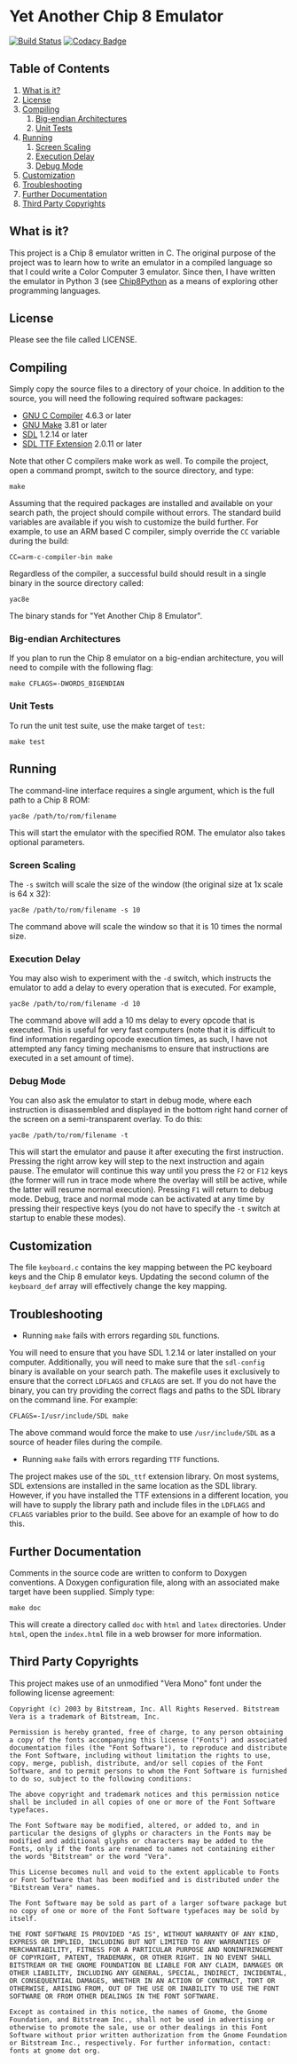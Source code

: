 # Yet Another Chip 8 Emulator

[![Build Status](https://travis-ci.org/craigthomas/Chip8C.svg?branch=master&style=flat)](https://travis-ci.org/craigthomas/Chip8C) 
[![Codacy Badge](https://api.codacy.com/project/badge/Grade/befe98f4b3a044a9a0df49aa0fcaf35a)](https://www.codacy.com/app/craig-thomas/Chip8C?utm_source=github.com&amp;utm_medium=referral&amp;utm_content=craigthomas/Chip8C&amp;utm_campaign=Badge_Grade)

## Table of Contents

1. [What is it?](#what-is-it)
2. [License](#license)
3. [Compiling](#compiling)
    1. [Big-endian Architectures](#big-endian-architectures)
    2. [Unit Tests](#unit-tests)
4. [Running](#running)
    1. [Screen Scaling](#screen-scaling)
    2. [Execution Delay](#execution-delay)
    3. [Debug Mode](#debug-mode)
5. [Customization](#customization)
6. [Troubleshooting](#troubleshooting)
7. [Further Documentation](#further-documentation)
8. [Third Party Copyrights](#third-party-copyrights)

## What is it?

This project is a Chip 8 emulator written in C. The original purpose
of the project was to learn how to write an emulator in a compiled language
so that I could write a Color Computer 3 emulator. Since then, I have written
the emulator in Python 3 (see [Chip8Python](https://github.com/craigthomas/Chip8Python)
as a means of exploring other programming languages. 


## License

Please see the file called LICENSE.


## Compiling

Simply copy the source files to a directory of your choice. In addition to
the source, you will need the following required software packages:

* [GNU C Compiler](http://gcc.gnu.org/) 4.6.3 or later
* [GNU Make](http://www.gnu.org/software/make/) 3.81 or later
* [SDL](http://www.libsdl.org/) 1.2.14 or later
* [SDL TTF Extension](http://www.libsdl.org/projects/SDL_ttf/) 2.0.11 or later

Note that other C compilers make work as well. To compile the project, open a
command prompt, switch to the source directory, and type:

    make

Assuming that the required packages are installed and available on your search
path, the project should compile without errors. The standard build variables
are available if you wish to customize the build further. For example, to use
an ARM based C compiler, simply override the `CC` variable during the build:

    CC=arm-c-compiler-bin make

Regardless of the compiler, a successful build should result in a single binary
in the source directory called:

    yac8e

The binary stands for "Yet Another Chip 8 Emulator".

### Big-endian Architectures

If you plan to run the Chip 8 emulator on a big-endian architecture, you will 
need to compile with the following flag:

    make CFLAGS=-DWORDS_BIGENDIAN

### Unit Tests

To run the unit test suite, use the make target of `test`:

    make test


## Running

The command-line interface requires a single argument, which is the full
path to a Chip 8 ROM:

    yac8e /path/to/rom/filename

This will start the emulator with the specified ROM. The emulator also
takes optional parameters. 

### Screen Scaling

The `-s` switch will scale the size of the window (the original size at 
1x scale is 64 x 32):

    yac8e /path/to/rom/filename -s 10

The command above will scale the window so that it is 10 times the normal
size. 

### Execution Delay

You may also wish to experiment with the `-d` switch, which instructs
the emulator to add a delay to every operation that is executed. For example,

    yac8e /path/to/rom/filename -d 10

The command above will add a 10 ms delay to every opcode that is executed.
This is useful for very fast computers (note that it is difficult to find
information regarding opcode execution times, as such, I have not attempted
any fancy timing mechanisms to ensure that instructions are executed in a
set amount of time).

### Debug Mode 

You can also ask the emulator to start in debug mode, where each
instruction is disassembled and displayed in the bottom right hand corner
of the screen on a semi-transparent overlay. To do this:

    yac8e /path/to/rom/filename -t

This will start the emulator and pause it after executing the first 
instruction. Pressing the right arrow key will step to the next instruction
and again pause. The emulator will continue this way until you press the
`F2` or `F12` keys (the former will run in trace mode where the overlay will
still be active, while the latter will resume normal execution). Pressing
`F1` will return to debug mode. Debug, trace and normal mode can be 
activated at any time by pressing their respective keys (you do not have
to specify the `-t` switch at startup to enable these modes).


## Customization

The file `keyboard.c` contains the key mapping between the PC keyboard keys
and the Chip 8 emulator keys. Updating the second column of the `keyboard_def`
array will effectively change the key mapping. 


## Troubleshooting

* Running `make` fails with errors regarding `SDL` functions.

You will need to ensure that you have SDL 1.2.14 or later installed on your 
computer. Additionally, you will need to make sure that the `sdl-config`
binary is available on your search path. The makefile uses it exclusively to
ensure that the correct `LDFLAGS` and `CFLAGS` are set. If you do not have the
binary, you can try providing the correct flags and paths to the SDL library
on the command line. For example:

    CFLAGS=-I/usr/include/SDL make

The above command would force the make to use `/usr/include/SDL` as a source
of header files during the compile.


* Running `make` fails with errors regarding `TTF` functions.

The project makes use of the `SDL_ttf` extension library. On most systems,
SDL extensions are installed in the same location as the SDL library. However,
if you have installed the TTF extensions in a different location, you will have
to supply the library path and include files in the `LDFLAGS` and `CFLAGS`
variables prior to the build. See above for an example of how to do this.


## Further Documentation

Comments in the source code are written to conform to Doxygen conventions. 
A Doxygen configuration file, along with an associated make target have been
supplied. Simply type:

    make doc

This will create a directory called `doc` with `html` and `latex` directories.
Under `html`, open the `index.html` file in a web browser for more information.


## Third Party Copyrights

This project makes use of an unmodified "Vera Mono" font under the 
following license agreement:

    Copyright (c) 2003 by Bitstream, Inc. All Rights Reserved. Bitstream
    Vera is a trademark of Bitstream, Inc.

    Permission is hereby granted, free of charge, to any person obtaining
    a copy of the fonts accompanying this license ("Fonts") and associated
    documentation files (the "Font Software"), to reproduce and distribute
    the Font Software, including without limitation the rights to use,
    copy, merge, publish, distribute, and/or sell copies of the Font
    Software, and to permit persons to whom the Font Software is furnished
    to do so, subject to the following conditions:
    
    The above copyright and trademark notices and this permission notice
    shall be included in all copies of one or more of the Font Software
    typefaces.
    
    The Font Software may be modified, altered, or added to, and in
    particular the designs of glyphs or characters in the Fonts may be
    modified and additional glyphs or characters may be added to the
    Fonts, only if the fonts are renamed to names not containing either
    the words "Bitstream" or the word "Vera".
    
    This License becomes null and void to the extent applicable to Fonts
    or Font Software that has been modified and is distributed under the
    "Bitstream Vera" names.
    
    The Font Software may be sold as part of a larger software package but
    no copy of one or more of the Font Software typefaces may be sold by
    itself.
    
    THE FONT SOFTWARE IS PROVIDED "AS IS", WITHOUT WARRANTY OF ANY KIND,
    EXPRESS OR IMPLIED, INCLUDING BUT NOT LIMITED TO ANY WARRANTIES OF
    MERCHANTABILITY, FITNESS FOR A PARTICULAR PURPOSE AND NONINFRINGEMENT
    OF COPYRIGHT, PATENT, TRADEMARK, OR OTHER RIGHT. IN NO EVENT SHALL
    BITSTREAM OR THE GNOME FOUNDATION BE LIABLE FOR ANY CLAIM, DAMAGES OR
    OTHER LIABILITY, INCLUDING ANY GENERAL, SPECIAL, INDIRECT, INCIDENTAL,
    OR CONSEQUENTIAL DAMAGES, WHETHER IN AN ACTION OF CONTRACT, TORT OR
    OTHERWISE, ARISING FROM, OUT OF THE USE OR INABILITY TO USE THE FONT
    SOFTWARE OR FROM OTHER DEALINGS IN THE FONT SOFTWARE.
    
    Except as contained in this notice, the names of Gnome, the Gnome
    Foundation, and Bitstream Inc., shall not be used in advertising or
    otherwise to promote the sale, use or other dealings in this Font
    Software without prior written authorization from the Gnome Foundation
    or Bitstream Inc., respectively. For further information, contact:
    fonts at gnome dot org.
